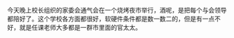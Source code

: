 <p>今天晚上校长组织的家委会通气会在一个烧烤夜市举行，酒呢，是把每个与会领导都陪好了。这个学校各方面都很好，软硬件条件都是数一数二的，但是有一点不好，就是任课老师大多都是一群市里面的官太太。</p>